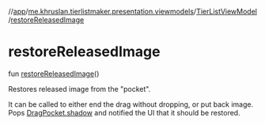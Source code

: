 //[app](../../../index.md)/[me.khruslan.tierlistmaker.presentation.viewmodels](../index.md)/[TierListViewModel](index.md)/[restoreReleasedImage](restore-released-image.md)

# restoreReleasedImage

fun [restoreReleasedImage](restore-released-image.md)()

Restores released image from the &quot;pocket&quot;.

It can be called to either end the drag without dropping, or put back image. Pops [DragPocket.shadow](../../me.khruslan.tierlistmaker.data.providers.drag/-drag-pocket/shadow.md) and notified the UI that it should be restored.
